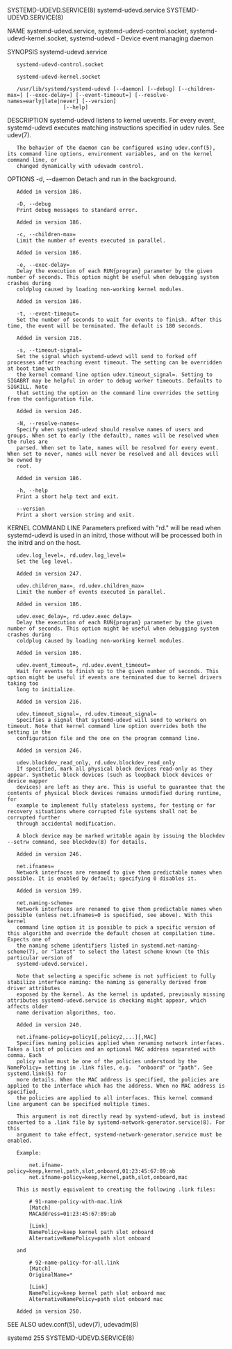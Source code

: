 SYSTEMD-UDEVD.SERVICE(8)					     systemd-udevd.service					      SYSTEMD-UDEVD.SERVICE(8)

NAME
       systemd-udevd.service, systemd-udevd-control.socket, systemd-udevd-kernel.socket, systemd-udevd - Device event managing daemon

SYNOPSIS
       systemd-udevd.service

       systemd-udevd-control.socket

       systemd-udevd-kernel.socket

       /usr/lib/systemd/systemd-udevd [--daemon] [--debug] [--children-max=] [--exec-delay=] [--event-timeout=] [--resolve-names=early|late|never] [--version]
				      [--help]

DESCRIPTION
       systemd-udevd listens to kernel uevents. For every event, systemd-udevd executes matching instructions specified in udev rules. See udev(7).

       The behavior of the daemon can be configured using udev.conf(5), its command line options, environment variables, and on the kernel command line, or
       changed dynamically with udevadm control.

OPTIONS
       -d, --daemon
	   Detach and run in the background.

	   Added in version 186.

       -D, --debug
	   Print debug messages to standard error.

	   Added in version 186.

       -c, --children-max=
	   Limit the number of events executed in parallel.

	   Added in version 186.

       -e, --exec-delay=
	   Delay the execution of each RUN{program} parameter by the given number of seconds. This option might be useful when debugging system crashes during
	   coldplug caused by loading non-working kernel modules.

	   Added in version 186.

       -t, --event-timeout=
	   Set the number of seconds to wait for events to finish. After this time, the event will be terminated. The default is 180 seconds.

	   Added in version 216.

       -s, --timeout-signal=
	   Set the signal which systemd-udevd will send to forked off processes after reaching event timeout. The setting can be overridden at boot time with
	   the kernel command line option udev.timeout_signal=. Setting to SIGABRT may be helpful in order to debug worker timeouts. Defaults to SIGKILL. Note
	   that setting the option on the command line overrides the setting from the configuration file.

	   Added in version 246.

       -N, --resolve-names=
	   Specify when systemd-udevd should resolve names of users and groups. When set to early (the default), names will be resolved when the rules are
	   parsed. When set to late, names will be resolved for every event. When set to never, names will never be resolved and all devices will be owned by
	   root.

	   Added in version 186.

       -h, --help
	   Print a short help text and exit.

       --version
	   Print a short version string and exit.

KERNEL COMMAND LINE
       Parameters prefixed with "rd." will be read when systemd-udevd is used in an initrd, those without will be processed both in the initrd and on the
       host.

       udev.log_level=, rd.udev.log_level=
	   Set the log level.

	   Added in version 247.

       udev.children_max=, rd.udev.children_max=
	   Limit the number of events executed in parallel.

	   Added in version 186.

       udev.exec_delay=, rd.udev.exec_delay=
	   Delay the execution of each RUN{program} parameter by the given number of seconds. This option might be useful when debugging system crashes during
	   coldplug caused by loading non-working kernel modules.

	   Added in version 186.

       udev.event_timeout=, rd.udev.event_timeout=
	   Wait for events to finish up to the given number of seconds. This option might be useful if events are terminated due to kernel drivers taking too
	   long to initialize.

	   Added in version 216.

       udev.timeout_signal=, rd.udev.timeout_signal=
	   Specifies a signal that systemd-udevd will send to workers on timeout. Note that kernel command line option overrides both the setting in the
	   configuration file and the one on the program command line.

	   Added in version 246.

       udev.blockdev_read_only, rd.udev.blockdev_read_only
	   If specified, mark all physical block devices read-only as they appear. Synthetic block devices (such as loopback block devices or device mapper
	   devices) are left as they are. This is useful to guarantee that the contents of physical block devices remains unmodified during runtime, for
	   example to implement fully stateless systems, for testing or for recovery situations where corrupted file systems shall not be corrupted further
	   through accidental modification.

	   A block device may be marked writable again by issuing the blockdev --setrw command, see blockdev(8) for details.

	   Added in version 246.

       net.ifnames=
	   Network interfaces are renamed to give them predictable names when possible. It is enabled by default; specifying 0 disables it.

	   Added in version 199.

       net.naming-scheme=
	   Network interfaces are renamed to give them predictable names when possible (unless net.ifnames=0 is specified, see above). With this kernel
	   command line option it is possible to pick a specific version of this algorithm and override the default chosen at compilation time. Expects one of
	   the naming scheme identifiers listed in systemd.net-naming-scheme(7), or "latest" to select the latest scheme known (to this particular version of
	   systemd-udevd.service).

	   Note that selecting a specific scheme is not sufficient to fully stabilize interface naming: the naming is generally derived from driver attributes
	   exposed by the kernel. As the kernel is updated, previously missing attributes systemd-udevd.service is checking might appear, which affects older
	   name derivation algorithms, too.

	   Added in version 240.

       net.ifname-policy=policy1[,policy2,...][,MAC]
	   Specifies naming policies applied when renaming network interfaces. Takes a list of policies and an optional MAC address separated with comma. Each
	   policy value must be one of the policies understood by the NamePolicy= setting in .link files, e.g.	"onboard" or "path". See systemd.link(5) for
	   more details. When the MAC address is specified, the policies are applied to the interface which has the address. When no MAC address is specified,
	   the policies are applied to all interfaces. This kernel command line argument can be specified multiple times.

	   This argument is not directly read by systemd-udevd, but is instead converted to a .link file by systemd-network-generator.service(8). For this
	   argument to take effect, systemd-network-generator.service must be enabled.

	   Example:

	       net.ifname-policy=keep,kernel,path,slot,onboard,01:23:45:67:89:ab
	       net.ifname-policy=keep,kernel,path,slot,onboard,mac

	   This is mostly equivalent to creating the following .link files:

	       # 91-name-policy-with-mac.link
	       [Match]
	       MACAddress=01:23:45:67:89:ab

	       [Link]
	       NamePolicy=keep kernel path slot onboard
	       AlternativeNamePolicy=path slot onboard

	   and

	       # 92-name-policy-for-all.link
	       [Match]
	       OriginalName=*

	       [Link]
	       NamePolicy=keep kernel path slot onboard mac
	       AlternativeNamePolicy=path slot onboard mac

	   Added in version 250.

SEE ALSO
       udev.conf(5), udev(7), udevadm(8)

systemd 255															      SYSTEMD-UDEVD.SERVICE(8)
